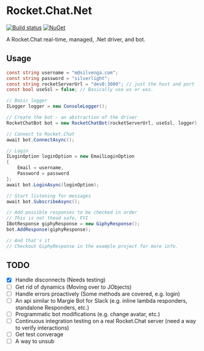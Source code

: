# Rocket.Chat.Net

[![Build status](https://ci.appveyor.com/api/projects/status/0d4nc078d7dqgj89?svg=true)](https://ci.appveyor.com/project/Silvenga/rocket-chat-net) [![NuGet](https://img.shields.io/nuget/vpre/Rocket.Chat.Net.svg)](https://www.nuget.org/packages/Rocket.Chat.Net/)

A Rocket.Chat real-time, managed, .Net driver, and bot. 

## Usage

```csharp
const string username = "m@silvenga.com";
const string password = "silverlight";
const string rocketServerUrl = "dev0:3000"; // just the host and port
const bool useSsl = false; // Basically use ws or wss.

// Basic logger
ILogger logger = new ConsoleLogger();

// Create the bot - an abstraction of the driver
RocketChatBot bot = new RocketChatBot(rocketServerUrl, useSsl, logger);

// Connect to Rocket.Chat
await bot.ConnectAsync();

// Login
ILoginOption loginOption = new EmailLoginOption
{
    Email = username,
    Password = password
};
await bot.LoginAsync(loginOption);

// Start listening for messages
await bot.SubscribeAsync();

// Add possible responses to be checked in order
// This is not thead safe, FYI 
IBotResponse giphyResponse = new GiphyResponse();
bot.AddResponse(giphyResponse);

// And that's it
// Checkout GiphyResponse in the example project for more info.
```

## TODO

- [X] Handle disconnects (Needs testing)
- [ ] Get rid of dynamics (Moving over to JObjects)
- [ ] Handle errors proactively (Some methods are covered, e.g. login)
- [ ] An api similar to Margie Bot for Slack (e.g. inline lambda responders, standalone Responders, etc.)
- [ ] Programmatic bot modifications (e.g. change avatar, etc.)
- [ ] Continuous integration testing on a real Rocket.Chat server (need a way to verify interactions)
- [ ] Get test converage
- [ ] A way to unsub

